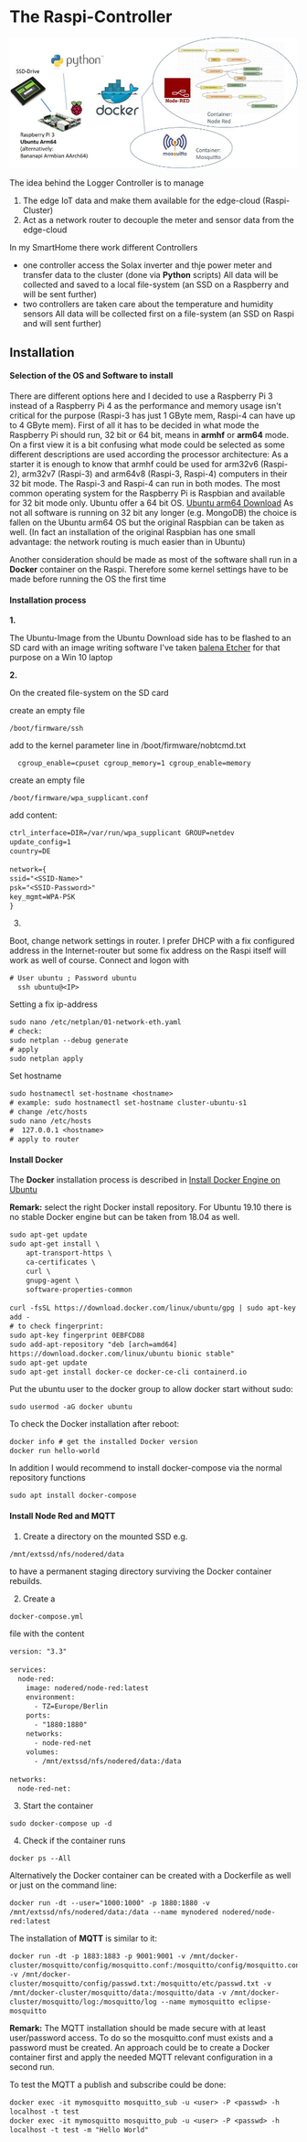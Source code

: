 # The Raspi-Controller

![PoC Controller](https://github.com/hdwinkel/quarkus-logger/blob/develop/doc/pictures/DL-logger-controller.jpg "PoC Controller")

The idea behind the Logger Controller is to manage
1. The edge IoT data and make them available for the edge-cloud (Raspi-Cluster)
2. Act as a network router to decouple the meter and sensor data from the edge-cloud

In my SmartHome there work different Controllers
* one controller access the Solax inverter and thje power meter and transfer data to the cluster (done via **Python** scripts)
All data will be collected and saved to a local file-system (an SSD on a Raspberry and will be sent further)
* two controllers are taken care about the temperature and humidity sensors
All data will be collected first on a file-system (an SSD on Raspi and will sent further)

## Installation

#### Selection of the OS and Software to install
There are different options here and I decided to use a Raspberry Pi 3 instead of a Raspberry Pi 4 as the performance and memory usage isn't critical for the purpose (Raspi-3 has just 1 GByte mem, Raspi-4 can have up to 4 GByte mem).
First of all it has to be decided in what mode the Raspberry Pi should run, 32 bit or 64 bit, means in **armhf** or **arm64** mode.
On a first view it is a bit confusing what mode could be selected as some different descriptions are used according the processor architecture:
As a starter it is enough to know that armhf could be used for arm32v6 (Raspi-2), arm32v7 (Raspi-3) and arm64v8 (Raspi-3, Raspi-4) computers in their 32 bit mode.
The Raspi-3 and Raspi-4 can run in both modes.
The most common operating system for the Raspberry Pi is Raspbian and available for 32 bit mode only.
Ubuntu offer a 64 bit OS.
[Ubuntu arm64 Download](https://ubuntu.com/download/server/arm "Ubuntu arm64 Download")
As not all software is running on 32 bit any longer (e.g. MongoDB) the choice is fallen on the Ubuntu arm64 OS but the original Raspbian can be taken as well.
(In fact an installation of the original Raspbian has one small advantage: the network routing is much easier than in Ubuntu)

Another consideration should be made as most of the software shall run in a **Docker** container on the Raspi.
Therefore some kernel settings have to be made before running the OS the first time

#### Installation process
**1.**

The Ubuntu-Image from the Ubuntu Download side has to be flashed to an SD card with an image writing software
I've taken [balena Etcher](https://www.balena.io/etcher/ "balena Etcher") for that purpose on a Win 10 laptop

**2.**

On the created file-system on the SD card 

create an empty file
``` 
/boot/firmware/ssh
```
add to the kernel parameter line in  /boot/firmware/nobtcmd.txt
```
  cgroup_enable=cpuset cgroup_memory=1 cgroup_enable=memory
``` 
create an empty file   
```
/boot/firmware/wpa_supplicant.conf
```
add content:
```
ctrl_interface=DIR=/var/run/wpa_supplicant GROUP=netdev
update_config=1
country=DE
 
network={
ssid="<SSID-Name>"
psk="<SSID-Password>"
key_mgmt=WPA-PSK
}
```

3.

Boot, change network settings in router. I prefer DHCP with a fix configured address in the Internet-router but some fix address on the Raspi itself will work as well of course.
Connect and logon with 
```
# User ubuntu ; Password ubuntu
  ssh ubuntu@<IP>
```
Setting a fix ip-address
```
sudo nano /etc/netplan/01-network-eth.yaml
# check:
sudo netplan --debug generate
# apply
sudo netplan apply
```
Set hostname
```
sudo hostnamectl set-hostname <hostname>
# example: sudo hostnamectl set-hostname cluster-ubuntu-s1
# change /etc/hosts
sudo nano /etc/hosts
#  127.0.0.1 <hostname>
# apply to router
```

#### Install Docker
The **Docker** installation process is described in 
[Install Docker Engine on Ubuntu](https://docs.docker.com/engine/install/ubuntu/ "Install Docker Engine on Ubuntu")

**Remark:** select the right Docker install repository. For Ubuntu 19.10 there is no stable Docker engine but can be taken from 18.04 as well.

```
sudo apt-get update
sudo apt-get install \
    apt-transport-https \
    ca-certificates \
    curl \
    gnupg-agent \
    software-properties-common
    
curl -fsSL https://download.docker.com/linux/ubuntu/gpg | sudo apt-key add -
# to check fingerprint:
sudo apt-key fingerprint 0EBFCD88
sudo add-apt-repository "deb [arch=amd64] https://download.docker.com/linux/ubuntu bionic stable"
sudo apt-get update
sudo apt-get install docker-ce docker-ce-cli containerd.io
```
Put the ubuntu user to the docker group to allow docker start without sudo:
```
sudo usermod -aG docker ubuntu
```

To check the Docker installation after reboot:
```
docker info # get the installed Docker version
docker run hello-world
```

In addition I would recommend to install docker-compose via the normal repository functions
```
sudo apt install docker-compose
```

#### Install Node Red and MQTT

1. Create a directory on the mounted SSD e.g.
```
/mnt/extssd/nfs/nodered/data
```
to have a permanent staging directory surviving the Docker container rebuilds.

2. Create a 
```
docker-compose.yml
``` 
file with the content

```
version: "3.3"

services:
  node-red:
    image: nodered/node-red:latest
    environment:
      - TZ=Europe/Berlin
    ports:
      - "1880:1880"
    networks:
      - node-red-net
    volumes:
      - /mnt/extssd/nfs/nodered/data:/data

networks:
  node-red-net:
```

3. Start the container
```
sudo docker-compose up -d
```
4. Check if the container runs
```
docker ps --All
```


Alternatively the Docker container can be created with a Dockerfile as well or just on the command line:

```
docker run -dt --user="1000:1000" -p 1880:1880 -v /mnt/extssd/nfs/nodered/data:/data --name mynodered nodered/node-red:latest
```

The installation of **MQTT** is similar to it:
```
docker run -dt -p 1883:1883 -p 9001:9001 -v /mnt/docker-cluster/mosquitto/config/mosquitto.conf:/mosquitto/config/mosquitto.conf -v /mnt/docker-cluster/mosquitto/config/passwd.txt:/mosquitto/etc/passwd.txt -v /mnt/docker-cluster/mosquitto/data:/mosquitto/data -v /mnt/docker-cluster/mosquitto/log:/mosquitto/log --name mymosquitto eclipse-mosquitto
```
**Remark:** The MQTT installation should be made secure with at least user/password access. To do so the mosquitto.conf must exists and a password must be created.
An approach could be to create a Docker container first and apply the needed MQTT relevant configuration in a second run.

To test the MQTT a publish and subscribe could be done:
```
docker exec -it mymosquitto mosquitto_sub -u <user> -P <passwd> -h localhost -t test
docker exec -it mymosquitto mosquitto_pub -u <user> -P <passwd> -h localhost -t test -m "Hello World"
```



